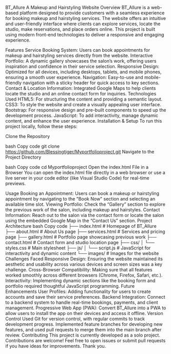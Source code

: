 BT_Allure
A Makeup and Hairstyling Website
Overview
BT_Allure is a web-based platform designed to provide customers with a seamless experience for booking makeup and hairstyling services. The website offers an intuitive and user-friendly interface where clients can explore services, locate the studio, make reservations, and place orders online. This project is built using modern front-end technologies to deliver a responsive and engaging experience.

Features
Service Booking System: Users can book appointments for makeup and hairstyling services directly from the website.
Interactive Portfolio: A dynamic gallery showcases the salon’s work, offering users inspiration and confidence in their service selection.
Responsive Design: Optimized for all devices, including desktops, tablets, and mobile phones, ensuring a smooth user experience.
Navigation: Easy-to-use and mobile-friendly navigation with a sticky header for quick access to key sections.
Contact & Location Information: Integrated Google Maps to help clients locate the studio and an online contact form for inquiries.
Technologies Used
HTML5: For structuring the content and providing a semantic layout.
CSS3: To style the website and create a visually appealing user interface.
Bootstrap: For responsive design and pre-built components to speed up the development process.
JavaScript: To add interactivity, manage dynamic content, and enhance the user experience.
Installation & Setup
To run this project locally, follow these steps:

Clone the Repository

bash
Copy code
git clone https://github.com/Blessingtiger/Myportfolioproject.git
Navigate to the Project Directory

bash
Copy code
cd Myportfolioproject
Open the index.html File in a Browser You can open the index.html file directly in a web browser or use a live server in your code editor (like Visual Studio Code) for real-time previews.

Usage
Booking an Appointment: Users can book a makeup or hairstyling appointment by navigating to the "Book Now" section and selecting an available time slot.
Viewing Portfolio: Check the “Gallery” section to explore the previous work of the salon, including makeup and hairstyles.
Contact Information: Reach out to the salon via the contact form or locate the salon using the embedded Google Map in the “Contact Us” section.
Project Architecture
bash
Copy code
├── index.html          # Homepage of BT_Allure
├── about.html          # About Us page
├── services.html       # Services and pricing page
├── gallery.html        # Portfolio page showcasing previous work
├── contact.html        # Contact form and studio location page
├── css/
│   └── styles.css      # Main stylesheet
├── js/
│   └── script.js       # JavaScript for interactivity and dynamic content
└── images/             # Images for the website
Challenges Faced
Responsive Design: Ensuring the website maintained its aesthetic and usability across various devices and screen sizes was a key challenge.
Cross-Browser Compatibility: Making sure that all features worked smoothly across different browsers (Chrome, Firefox, Safari, etc.).
Interactivity: Implementing dynamic sections like the booking form and portfolio required thoughtful JavaScript programming.
Future Enhancements
User Profiles: Adding functionality for users to create accounts and save their service preferences.
Backend Integration: Connect to a backend system to handle real-time bookings, payments, and client management.
Progressive Web App (PWA): Convert BT_Allure into a PWA to allow users to install the app on their devices and access it offline.
Version Control
Used Git for version control, with regular commits to track development progress.
Implemented feature branches for developing new features, and used pull requests to merge them into the main branch after review.
Contributing
This project is currently developed as a solo project. Contributions are welcome! Feel free to open issues or submit pull requests if you have ideas for improvements. Thank you.
